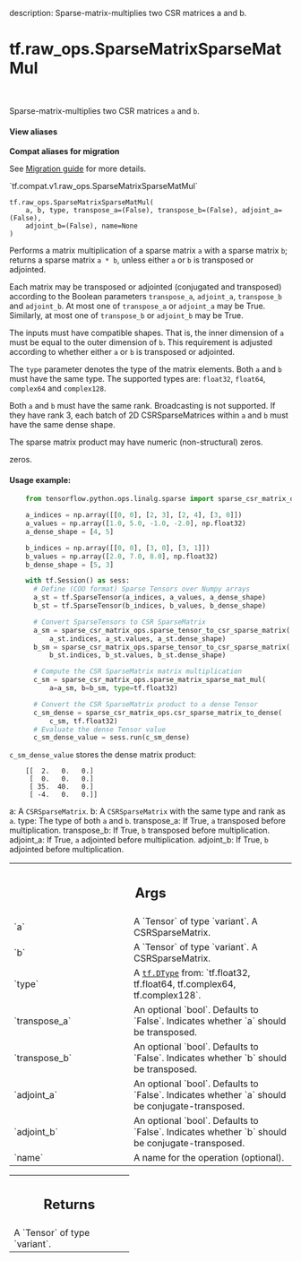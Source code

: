 description: Sparse-matrix-multiplies two CSR matrices a and b.

<div itemscope itemtype="http://developers.google.com/ReferenceObject">
<meta itemprop="name" content="tf.raw_ops.SparseMatrixSparseMatMul" />
<meta itemprop="path" content="Stable" />
</div>

# tf.raw_ops.SparseMatrixSparseMatMul

<!-- Insert buttons and diff -->

<table class="tfo-notebook-buttons tfo-api nocontent" align="left">

</table>



Sparse-matrix-multiplies two CSR matrices `a` and `b`.

<section class="expandable">
  <h4 class="showalways">View aliases</h4>
  <p>
<b>Compat aliases for migration</b>
<p>See
<a href="https://www.tensorflow.org/guide/migrate">Migration guide</a> for
more details.</p>
<p>`tf.compat.v1.raw_ops.SparseMatrixSparseMatMul`</p>
</p>
</section>

<pre class="devsite-click-to-copy prettyprint lang-py tfo-signature-link">
<code>tf.raw_ops.SparseMatrixSparseMatMul(
    a, b, type, transpose_a=(False), transpose_b=(False), adjoint_a=(False),
    adjoint_b=(False), name=None
)
</code></pre>



<!-- Placeholder for "Used in" -->

Performs a matrix multiplication of a sparse matrix `a` with a sparse matrix
`b`; returns a sparse matrix `a * b`, unless either `a` or `b` is transposed or
adjointed.

Each matrix may be transposed or adjointed (conjugated and transposed)
according to the Boolean parameters `transpose_a`, `adjoint_a`, `transpose_b`
and `adjoint_b`. At most one of `transpose_a` or `adjoint_a` may be True.
Similarly, at most one of `transpose_b` or `adjoint_b` may be True.

The inputs must have compatible shapes. That is, the inner dimension of `a`
must be equal to the outer dimension of `b`. This requirement is adjusted
according to whether either `a` or `b` is transposed or adjointed.

The `type` parameter denotes the type of the matrix elements. Both `a` and `b`
must have the same type. The supported types are: `float32`, `float64`,
`complex64` and `complex128`.

Both `a` and `b` must have the same rank. Broadcasting is not supported. If they
have rank 3, each batch of 2D CSRSparseMatrices within `a` and `b` must have the
same dense shape.

The sparse matrix product may have numeric (non-structural) zeros.

zeros.

#### Usage example:



```python
    from tensorflow.python.ops.linalg.sparse import sparse_csr_matrix_ops

    a_indices = np.array([[0, 0], [2, 3], [2, 4], [3, 0]])
    a_values = np.array([1.0, 5.0, -1.0, -2.0], np.float32)
    a_dense_shape = [4, 5]

    b_indices = np.array([[0, 0], [3, 0], [3, 1]])
    b_values = np.array([2.0, 7.0, 8.0], np.float32)
    b_dense_shape = [5, 3]

    with tf.Session() as sess:
      # Define (COO format) Sparse Tensors over Numpy arrays
      a_st = tf.SparseTensor(a_indices, a_values, a_dense_shape)
      b_st = tf.SparseTensor(b_indices, b_values, b_dense_shape)

      # Convert SparseTensors to CSR SparseMatrix
      a_sm = sparse_csr_matrix_ops.sparse_tensor_to_csr_sparse_matrix(
          a_st.indices, a_st.values, a_st.dense_shape)
      b_sm = sparse_csr_matrix_ops.sparse_tensor_to_csr_sparse_matrix(
          b_st.indices, b_st.values, b_st.dense_shape)

      # Compute the CSR SparseMatrix matrix multiplication
      c_sm = sparse_csr_matrix_ops.sparse_matrix_sparse_mat_mul(
          a=a_sm, b=b_sm, type=tf.float32)

      # Convert the CSR SparseMatrix product to a dense Tensor
      c_sm_dense = sparse_csr_matrix_ops.csr_sparse_matrix_to_dense(
          c_sm, tf.float32)
      # Evaluate the dense Tensor value
      c_sm_dense_value = sess.run(c_sm_dense)
```

`c_sm_dense_value` stores the dense matrix product:

```
    [[  2.   0.   0.]
     [  0.   0.   0.]
     [ 35.  40.   0.]
     [ -4.   0.   0.]]
```

a: A `CSRSparseMatrix`.
b: A `CSRSparseMatrix` with the same type and rank as `a`.
type: The type of both `a` and `b`.
transpose_a: If True, `a` transposed before multiplication.
transpose_b: If True, `b` transposed before multiplication.
adjoint_a: If True, `a` adjointed before multiplication.
adjoint_b: If True, `b` adjointed before multiplication.

<!-- Tabular view -->
 <table class="responsive fixed orange">
<colgroup><col width="214px"><col></colgroup>
<tr><th colspan="2"><h2 class="add-link">Args</h2></th></tr>

<tr>
<td>
`a`
</td>
<td>
A `Tensor` of type `variant`. A CSRSparseMatrix.
</td>
</tr><tr>
<td>
`b`
</td>
<td>
A `Tensor` of type `variant`. A CSRSparseMatrix.
</td>
</tr><tr>
<td>
`type`
</td>
<td>
A <a href="../../tf/dtypes/DType.md"><code>tf.DType</code></a> from: `tf.float32, tf.float64, tf.complex64, tf.complex128`.
</td>
</tr><tr>
<td>
`transpose_a`
</td>
<td>
An optional `bool`. Defaults to `False`.
Indicates whether `a` should be transposed.
</td>
</tr><tr>
<td>
`transpose_b`
</td>
<td>
An optional `bool`. Defaults to `False`.
Indicates whether `b` should be transposed.
</td>
</tr><tr>
<td>
`adjoint_a`
</td>
<td>
An optional `bool`. Defaults to `False`.
Indicates whether `a` should be conjugate-transposed.
</td>
</tr><tr>
<td>
`adjoint_b`
</td>
<td>
An optional `bool`. Defaults to `False`.
Indicates whether `b` should be conjugate-transposed.
</td>
</tr><tr>
<td>
`name`
</td>
<td>
A name for the operation (optional).
</td>
</tr>
</table>



<!-- Tabular view -->
 <table class="responsive fixed orange">
<colgroup><col width="214px"><col></colgroup>
<tr><th colspan="2"><h2 class="add-link">Returns</h2></th></tr>
<tr class="alt">
<td colspan="2">
A `Tensor` of type `variant`.
</td>
</tr>

</table>

